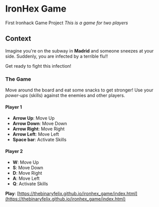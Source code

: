 # IronHex Game

First Ironhack Game Project
*This is a game for two players*

## Context

Imagine you're on the subway in **Madrid** and someone sneezes at your side. Suddenly, you are infected by a terrible flu!!

Get ready to fight this infection!

### The Game

Move around the board and eat some snacks to get stronger! Use your *power-ups* (skills) against the enemies and other players.

#### Player 1

+ **Arrow Up**: Move Up 
+ **Arrow Down**: Move Down
+ **Arrow Right**: Move Right
+ **Arrow Left**: Move Left
+ **Space bar**: Activate Skills

#### Player 2

+ **W**: Move Up
+ **S**: Move Down
+ **D**: Move Right
+ **A**: Move Left
+ **Q**: Activate Skills

**Play**: [https://thebinaryfelix.github.io/ironhex_game/index.html](https://thebinaryfelix.github.io/ironhex_game/index.html)